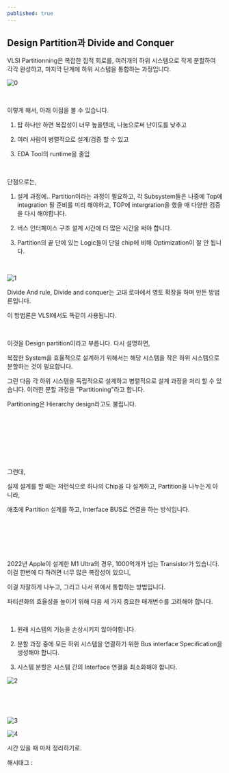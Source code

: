 ```yaml
---
published: true
---
```

## Design Partition과 Divide and Conquer

VLSI Partitionning은 복잡한 집적 회로를, 여러개의 하위 시스템으로 작게 분할하여 각각 완성하고, 마지막 단계에 하위 시스템을 통합하는 과정입니다.

![0](/asset/img/223255380771/0.png)

​

이렇게 해서, 아래 이점을 볼 수 있습니다.

1. 탑 하나만 하면 복잡성이 너무 높을텐데, 나눔으로써 난이도를 낮추고

2. 여러 사람이 병렬적으로 설계/검증 할 수 있고

3. EDA Tool의 runtime을 줄임

​

단점으로는,

1. 설계 과정에.. Partition이라는 과정이 필요하고, 각 Subsystem들은 나중에 Top에 integration 될 준비를 미리 해야하고, TOP에 intergration을 했을 때 다양한 검증을 다시 해야합니다.

2. 버스 인터페이스 구조 설계 시간에 더 많은 시간을 써야 합니다.

3. Partition의 끝 단에 있는 Logic들이 단일 chip에 비해 Optimization이 잘 안 됩니다.

​

![1](/asset/img/223255380771/1.png)

Divide And rule, Divide and conquer는 고대 로마에서 영토 확장을 하며 만든 방법론입니다.

이 방법론은 VLSI에서도 똑같이 사용됩니다.

​

이것을 Design partition이라고 부릅니다. 다시 설명하면,

복잡한 System을 효율적으로 설계하기 위해서는 해당 시스템을 작은 하위 시스템으로 분할하는 것이 필요합니다.

그런 다음 각 하위 시스템을 독립적으로 설계하고 병렬적으로 설계 과정을 처리 할 수 있습니다. 이러한 분할 과정을 "Partitioning"라고 합니다.

Partitioning은 Hierarchy design라고도 불립니다.

​

​

​

​

그런데,

실제 설계를 할 때는 저런식으로 하나의 Chip을 다 설계하고, Partition을 나누는게 아니라,

애초에 Partition 설계를 하고, Interface BUS로 연결을 하는 방식입니다.

​

​

​

2022년 Apple이 설계한 M1 Ultra의 경우, 1000억개가 넘는 Transistor가 있습니다. 이걸 한번에 다 하려면 너무 많은 복잡성이 있으니,

이걸 자잘하게 나누고, 그리고 나서 위에서 통합하는 방법입니다.

파티션화의 효율성을 높이기 위해 다음 세 가지 중요한 매개변수를 고려해야 합니다.

​

1. 원래 시스템의 기능을 손상시키지 않아야합니다.

2. 분할 과정 중에 모든 하위 시스템을 연결하기 위한 Bus interface Specification을 생성해야 합니다.

3. 시스템 분할은 시스템 간의 Interface 연결을 최소화해야 합니다.

![2](/asset/img/223255380771/2.png)

​

​

![3](/asset/img/223255380771/3.png)

![4](/asset/img/223255380771/4.png)

시간 있을 때 마저 정리하기로.

 해시태그 : 
